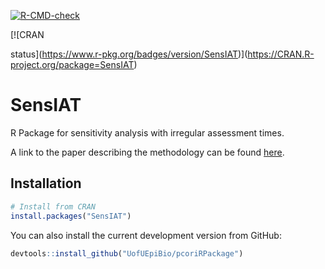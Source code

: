 
[![R-CMD-check](https://github.com/UofUEpiBio/SensIAT/actions/workflows/r.yml/badge.svg)](https://github.com/UofUEpiBio/SensIAT/actions/workflows/r.yml)
<!-- badges: start --> [![CRAN
status](https://www.r-pkg.org/badges/version/SensIAT)](https://CRAN.R-project.org/package=SensIAT)
<!-- badges: end -->

# SensIAT

R Package for sensitivity analysis with irregular assessment times.

A link to the paper describing the methodology can be found
[here](https://arxiv.org/abs/2204.11979).

## Installation

``` r
# Install from CRAN
install.packages("SensIAT")
```

You can also install the current development version from GitHub:

``` r
devtools::install_github("UofUEpiBio/pcoriRPackage")
```
